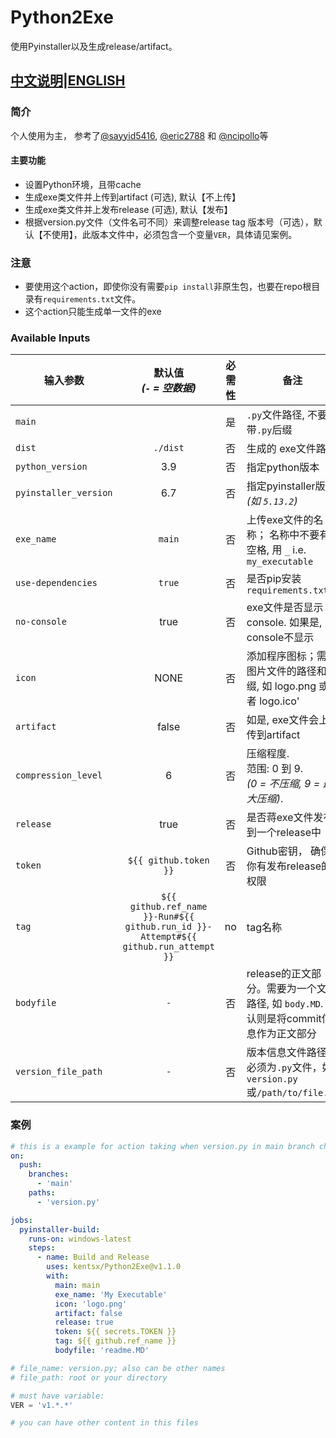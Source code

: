 # Python2Exe
使用Pyinstaller以及生成release/artifact。

[中文说明](https://github.com/kentsx/Python2Exe/blob/main/README-zh.md)|[ENGLISH](https://github.com/kentsx/Python2Exe/blob/main/README.md)
---

### 简介
个人使用为主， 参考了[@sayyid5416](https://github.com/sayyid5416/pyinstaller), [@eric2788](https://github.com/eric2788/pyinstaller-build) 和 [@ncipollo](https://github.com/ncipollo/release-action)等

#### 主要功能
- 设置Python环境，且带cache
- 生成exe类文件并上传到artifact (可选), 默认【不上传】
- 生成exe类文件并上发布release (可选), 默认【发布】
- 根据version.py文件（文件名可不同）来调整release tag 版本号（可选），默认【不使用】，此版本文件中，必须包含一个变量`VER`，具体请见案例。

### 注意
- 要使用这个action，即使你没有需要`pip install`非原生包，也要在repo根目录有`requirements.txt`文件。
- 这个action只能生成单一文件的exe




### Available Inputs
  | 输入参数                 | 默认值 <br> _(`-` = 空数据)_  | 必需性 | 备注
  |-----------------------|:--------:|:--------:|-------------
  | `main`   |         | 是 | `.py`文件路径, 不要带`.py`后缀
  | `dist`        | `./dist` | 否 | 生成的 exe文件路径
  | `python_version`       | 3.9 | 否  | 指定python版本
  | `pyinstaller_version`  | 6.7 | 否  | 指定pyinstaller版本 <br>*(如 `5.13.2`)*
  | `exe_name`            | `main`| 否 | 上传exe文件的名称； 名称中不要有空格, 用 `_` i.e. `my_executable`
  | `use-dependencies`| `true` | 否  | 是否pip安装 `requirements.txt`
  | `no-console`      | true  | 否 | exe文件是否显示console. 如果是, console不显示
  | `icon`      | NONE  | 否 | 添加程序图标；需要图片文件的路径和后缀, 如 logo.png 或者 logo.ico'
  | `artifact`      | false  | 否  | 如是, exe文件会上传到artifact
  | `compression_level`   | 6    | 否  | 压缩程度. <br>范围: 0 到 9. <br>_(0 = 不压缩, 9 = 最大压缩)_.
  | `release`   | true    | 否  | 是否蒋exe文件发布到一个release中
  | `token`   | `${{ github.token }}`    | 否 | Github密钥， 确保你有发布release的权限
  | `tag`   | `${{ github.ref_name }}-Run#${{ github.run_id }}-Attempt#${{ github.run_attempt }}`    | no    | tag名称
  | `bodyfile`   | `-`    | 否 | release的正文部分。需要为一个文件路径, 如 `body.MD`. 默认则是将commit信息作为正文部分
  | `version_file_path`   | `-`    | 否 | 版本信息文件路径，必须为`.py`文件，如`version.py`或`/path/to/file.py`

###  案例

```yaml
# this is a example for action taking when version.py in main branch changed only.
on: 
  push:
    branches:
      - 'main'
    paths:
      - 'version.py'

jobs:
  pyinstaller-build:
    runs-on: windows-latest
    steps:
      - name: Build and Release
        uses: kentsx/Python2Exe@v1.1.0
        with:
          main: main
          exe_name: 'My Executable'
          icon: 'logo.png'
          artifact: false
          release: true
          token: ${{ secrets.TOKEN }}
          tag: ${{ github.ref_name }}
          bodyfile: 'readme.MD'
```
```py
# file_name: version.py; also can be other names
# file_path: root or your directory

# must have variable:
VER = 'v1.*.*'

# you can have other content in this files

```